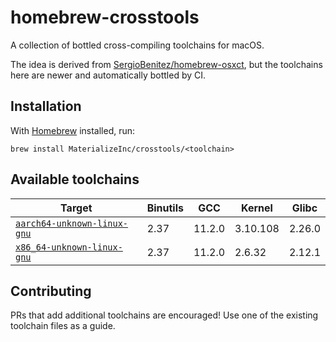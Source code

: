 # homebrew-crosstools

A collection of bottled cross-compiling toolchains for macOS.

The idea is derived from [SergioBenitez/homebrew-osxct], but the toolchains
here are newer and automatically bottled by CI.

## Installation

With [Homebrew] installed, run:

```
brew install MaterializeInc/crosstools/<toolchain>
```

## Available toolchains

Target                        | Binutils | GCC     | Kernel   | Glibc
------------------------------|----------|---------|----------|-------
[`aarch64-unknown-linux-gnu`] | 2.37     | 11.2.0  | 3.10.108 | 2.26.0
[`x86_64-unknown-linux-gnu`]  | 2.37     | 11.2.0  | 2.6.32   | 2.12.1


## Contributing

PRs that add additional toolchains are encouraged! Use one of the existing
toolchain files as a guide.

[`aarch64-unknown-linux-gnu`]: Formula/aarch64-unknown-linux-gnu.rb
[`x86_64-unknown-linux-gnu`]: Formula/x86_64-unknown-linux-gnu.rb
[Homebrew]: https://brew.sh
[SergioBenitez/homebrew-osxct]: https://github.com/SergioBenitez/homebrew-osxct
